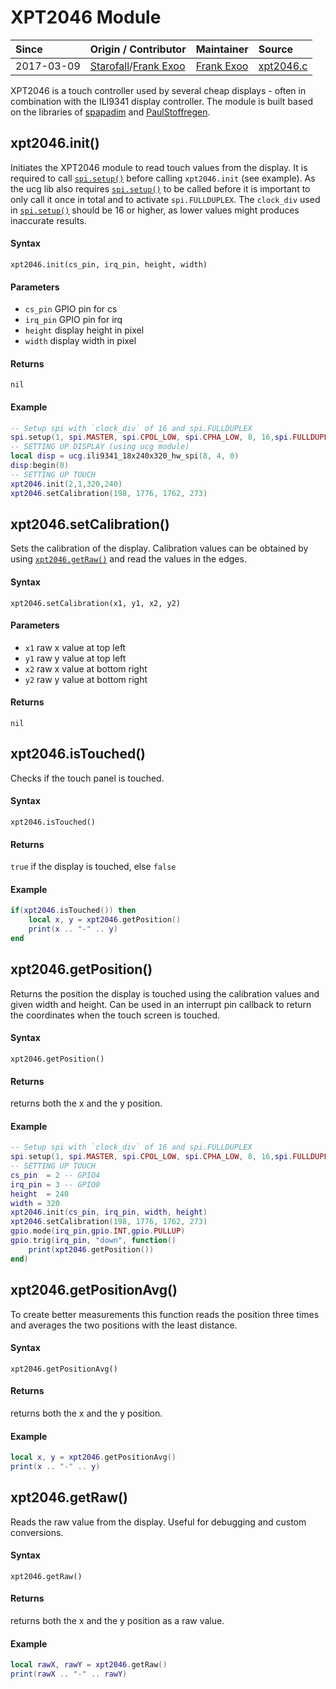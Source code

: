 # XPT2046 Module
| Since  | Origin / Contributor  | Maintainer  | Source  |
| :----- | :-------------------- | :---------- | :------ |
| 2017-03-09| [Starofall](https://github.com/nodemcu/nodemcu-firmware/pull/1242)/[Frank Exoo](https://github.com/FrankX0) | [Frank Exoo](https://github.com/FrankX0) | [xpt2046.c](../../app/modules/xpt2046.c)|

XPT2046 is a touch controller used by several cheap displays - often in combination with the ILI9341 display controller.
The module is built based on the libraries of [spapadim](https://github.com/spapadim/XPT2046/) and [PaulStoffregen](https://github.com/PaulStoffregen/XPT2046_Touchscreen).


## xpt2046.init()
Initiates the XPT2046 module to read touch values from the display. It is required to call [`spi.setup()`](spi.md#spisetup) before calling `xpt2046.init` (see example).
As the ucg lib also requires [`spi.setup()`](spi.md#spisetup) to be called before it is important to only call it once in total and to activate `spi.FULLDUPLEX`.
The `clock_div` used in [`spi.setup()`](spi.md#spisetup) should be 16 or higher, as lower values might produces inaccurate results.

#### Syntax
`xpt2046.init(cs_pin, irq_pin, height, width)`

#### Parameters
- `cs_pin` GPIO pin for cs
- `irq_pin` GPIO pin for irq
- `height` display height in pixel
- `width` display width in pixel

#### Returns
`nil`

#### Example
```lua
-- Setup spi with `clock_div` of 16 and spi.FULLDUPLEX
spi.setup(1, spi.MASTER, spi.CPOL_LOW, spi.CPHA_LOW, 8, 16,spi.FULLDUPLEX)
-- SETTING UP DISPLAY (using ucg module)
local disp = ucg.ili9341_18x240x320_hw_spi(8, 4, 0)
disp:begin(0)
-- SETTING UP TOUCH
xpt2046.init(2,1,320,240)
xpt2046.setCalibration(198, 1776, 1762, 273)
```


## xpt2046.setCalibration()
Sets the calibration of the display. Calibration values can be obtained by using [`xpt2046.getRaw()`](#xpt2046getraw) and read the values in the edges.

#### Syntax
`xpt2046.setCalibration(x1, y1, x2, y2)`

#### Parameters
- `x1` raw x value at top left
- `y1` raw y value at top left
- `x2` raw x value at bottom right
- `y2` raw y value at bottom right

#### Returns
`nil`


## xpt2046.isTouched()
Checks if the touch panel is touched.

#### Syntax
`xpt2046.isTouched()`

#### Returns
`true` if the display is touched, else `false`

#### Example
```lua
if(xpt2046.isTouched()) then
	local x, y = xpt2046.getPosition()
	print(x .. "-" .. y)
end
```


## xpt2046.getPosition()
Returns the position the display is touched using the calibration values and given width and height.
Can be used in an interrupt pin callback to return the coordinates when the touch screen is touched.

#### Syntax
`xpt2046.getPosition()`

#### Returns
returns both the x and the y position.

#### Example
```lua
-- Setup spi with `clock_div` of 16 and spi.FULLDUPLEX
spi.setup(1, spi.MASTER, spi.CPOL_LOW, spi.CPHA_LOW, 8, 16,spi.FULLDUPLEX)
-- SETTING UP TOUCH
cs_pin  = 2 -- GPIO4
irq_pin = 3 -- GPIO0
height  = 240
width = 320
xpt2046.init(cs_pin, irq_pin, width, height)
xpt2046.setCalibration(198, 1776, 1762, 273)
gpio.mode(irq_pin,gpio.INT,gpio.PULLUP)
gpio.trig(irq_pin, "down", function()
    print(xpt2046.getPosition())
end)
```


## xpt2046.getPositionAvg()
To create better measurements this function reads the position three times and averages the two positions with the least distance.

#### Syntax
`xpt2046.getPositionAvg()`

#### Returns
returns both the x and the y position.

#### Example
```lua
local x, y = xpt2046.getPositionAvg()
print(x .. "-" .. y)
```


## xpt2046.getRaw()
Reads the raw value from the display. Useful for debugging and custom conversions.

#### Syntax
`xpt2046.getRaw()`

#### Returns
returns both the x and the y position as a raw value.

#### Example
```lua
local rawX, rawY = xpt2046.getRaw()
print(rawX .. "-" .. rawY)
```
